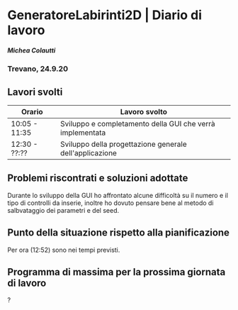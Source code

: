 # GeneratoreLabirinti2D | Diario di lavoro
##### Michea Colautti
### Trevano, 24.9.20
## Lavori svolti


|Orario        |Lavoro svolto                                                  |
|--------------|---------------------------------------------------------------|
|10:05 - 11:35 |Sviluppo e completamento della GUI che verrà implementata      | 
|12:30 - ??:?? |Sviluppo della progettazione generale dell'applicazione        |



##  Problemi riscontrati e soluzioni adottate
Durante lo sviluppo della GUI ho affrontato alcune difficoltà su il numero e il tipo di controlli da inserie, inoltre ho dovuto pensare bene al metodo di salbvataggio dei parametri e del seed.

##  Punto della situazione rispetto alla pianificazione
Per ora (12:52) sono nei tempi previsti.

## Programma di massima per la prossima giornata di lavoro

?
